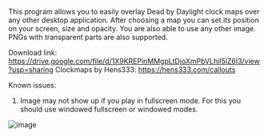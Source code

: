 This program allows you to easily overlay Dead by Daylight clock maps over any other desktop application.
After choosing a map you can set its position on your screen, size and opacity.
You are also able to use any other image. PNGs with transparent parts are also supported.

Download link: https://drive.google.com/file/d/1X9KREPinMMgpLtDjoXmPbVLhiI5lZ6l3/view?usp=sharing
Clockmaps by Hens333: https://hens333.com/callouts

Known issues:
1) Image may not show up if you play in fullscreen mode. For this you should use windowed fullscreen or windowed modes.


![image](https://github.com/emod108/DBD-Clock-Maps-Overlay/assets/91344595/30d10a06-1227-4944-b882-a4ee567dea6b)
